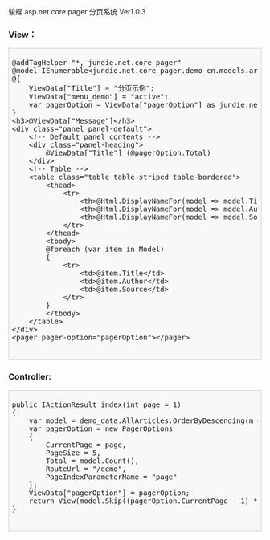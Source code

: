 ﻿骏蝶 asp.net core pager 分页系统 Ver1.0.3
<h3>View：</h3>
<div style="padding: 6px;border: #CCC 1px solid;background-color: #F8F8F8;">
	<pre>
@addTagHelper &quot;*, jundie.net.core_pager&quot;
@model IEnumerable&lt;jundie.net.core_pager.demo_cn.models.article&gt;
@{
    ViewData[&quot;Title&quot;] = &quot;分页示例&quot;;
    ViewData[&quot;menu_demo&quot;] = &quot;active&quot;;
    var pagerOption = ViewData[&quot;pagerOption&quot;] as jundie.net.core_pager.PagerOptions;
}
&lt;h3&gt;@ViewData[&quot;Message&quot;]&lt;/h3&gt;
&lt;div class=&quot;panel panel-default&quot;&gt;
    &lt;!-- Default panel contents --&gt;
    &lt;div class=&quot;panel-heading&quot;&gt;
    	@ViewData[&quot;Title&quot;] (@pagerOption.Total)
    &lt;/div&gt;
    &lt;!-- Table --&gt;
    &lt;table class=&quot;table table-striped table-bordered&quot;&gt;
        &lt;thead&gt;
            &lt;tr&gt;
                &lt;th&gt;@Html.DisplayNameFor(model =&gt; model.Title)&lt;/th&gt;
                &lt;th&gt;@Html.DisplayNameFor(model =&gt; model.Author)&lt;/th&gt;
                &lt;th&gt;@Html.DisplayNameFor(model =&gt; model.Source)&lt;/th&gt;
            &lt;/tr&gt;
        &lt;/thead&gt;
        &lt;tbody&gt;
        @foreach (var item in Model)
        {
            &lt;tr&gt;
                &lt;td&gt;@item.Title&lt;/td&gt;
                &lt;td&gt;@item.Author&lt;/td&gt;
                &lt;td&gt;@item.Source&lt;/td&gt;
            &lt;/tr&gt;
        }
        &lt;/tbody&gt;
    &lt;/table&gt;
&lt;/div&gt;
&lt;pager pager-option=&quot;pagerOption&quot;&gt;&lt;/pager&gt;
	</pre>
</div>
<h3>Controller:</h3>
<div style="padding: 6px;border: #CCC 1px solid;background-color: #F8F8F8;">
	<pre>
public IActionResult index(int page = 1)
{
    var model = demo_data.AllArticles.OrderByDescending(m => m.PubDate);
    var pagerOption = new PagerOptions
    {
        CurrentPage = page,
        PageSize = 5,
        Total = model.Count(),
        RouteUrl = "/demo",
        PageIndexParameterName = "page"
    };
    ViewData["pagerOption"] = pagerOption;
    return View(model.Skip((pagerOption.CurrentPage - 1) * pagerOption.PageSize).Take(pagerOption.PageSize));
}
	</pre>
</div>